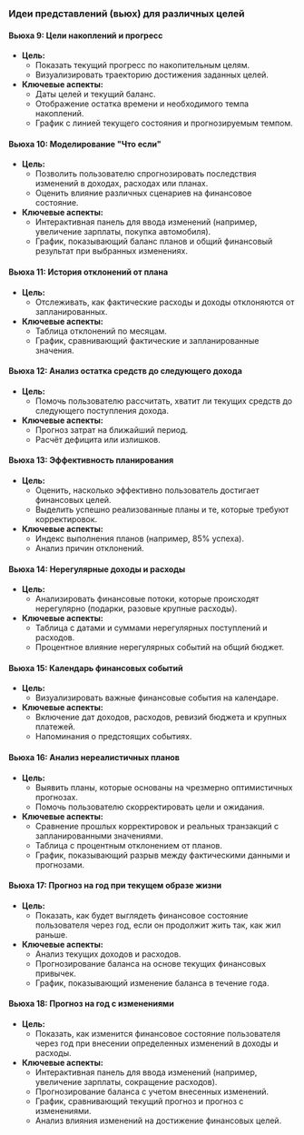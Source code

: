 ### Идеи представлений (вьюх) для различных целей

#### Вьюха 9: Цели накоплений и прогресс

- **Цель:**
  - Показать текущий прогресс по накопительным целям.
  - Визуализировать траекторию достижения заданных целей.
- **Ключевые аспекты:**
  - Даты целей и текущий баланс.
  - Отображение остатка времени и необходимого темпа накоплений.
  - График с линией текущего состояния и прогнозируемым темпом.

#### Вьюха 10: Моделирование "Что если"

- **Цель:**
  - Позволить пользователю спрогнозировать последствия изменений в доходах, расходах или планах.
  - Оценить влияние различных сценариев на финансовое состояние.
- **Ключевые аспекты:**
  - Интерактивная панель для ввода изменений (например, увеличение зарплаты, покупка автомобиля).
  - График, показывающий баланс планов и общий финансовый результат при выбранных изменениях.

#### Вьюха 11: История отклонений от плана

- **Цель:**
  - Отслеживать, как фактические расходы и доходы отклоняются от запланированных.
- **Ключевые аспекты:**
  - Таблица отклонений по месяцам.
  - График, сравнивающий фактические и запланированные значения.

#### Вьюха 12: Анализ остатка средств до следующего дохода

- **Цель:**
  - Помочь пользователю рассчитать, хватит ли текущих средств до следующего поступления дохода.
- **Ключевые аспекты:**
  - Прогноз затрат на ближайший период.
  - Расчёт дефицита или излишков.

#### Вьюха 13: Эффективность планирования

- **Цель:**
  - Оценить, насколько эффективно пользователь достигает финансовых целей.
  - Выделить успешно реализованные планы и те, которые требуют корректировок.
- **Ключевые аспекты:**
  - Индекс выполнения планов (например, 85% успеха).
  - Анализ причин отклонений.

#### Вьюха 14: Нерегулярные доходы и расходы

- **Цель:**
  - Анализировать финансовые потоки, которые происходят нерегулярно (подарки, разовые крупные расходы).
- **Ключевые аспекты:**
  - Таблица с датами и суммами нерегулярных поступлений и расходов.
  - Процентное влияние нерегулярных событий на общий бюджет.

#### Вьюха 15: Календарь финансовых событий

- **Цель:**
  - Визуализировать важные финансовые события на календаре.
- **Ключевые аспекты:**
  - Включение дат доходов, расходов, ревизий бюджета и крупных платежей.
  - Напоминания о предстоящих событиях.

#### Вьюха 16: Анализ нереалистичных планов

- **Цель:**
  - Выявить планы, которые основаны на чрезмерно оптимистичных прогнозах.
  - Помочь пользователю скорректировать цели и ожидания.
- **Ключевые аспекты:**
  - Сравнение прошлых корректировок и реальных транзакций с запланированными значениями.
  - Таблица с процентным отклонением от планов.
  - График, показывающий разрыв между фактическими данными и прогнозами.

#### Вьюха 17: Прогноз на год при текущем образе жизни

- **Цель:**
  - Показать, как будет выглядеть финансовое состояние пользователя через год, если он продолжит жить так, как жил раньше.
- **Ключевые аспекты:**
  - Анализ текущих доходов и расходов.
  - Прогнозирование баланса на основе текущих финансовых привычек.
  - График, показывающий изменение баланса в течение года.

#### Вьюха 18: Прогноз на год с изменениями

- **Цель:**
  - Показать, как изменится финансовое состояние пользователя через год при внесении определенных изменений в доходы и расходы.
- **Ключевые аспекты:**
  - Интерактивная панель для ввода изменений (например, увеличение зарплаты, сокращение расходов).
  - Прогнозирование баланса с учетом внесенных изменений.
  - График, сравнивающий текущий прогноз и прогноз с изменениями.
  - Анализ влияния изменений на достижение финансовых целей.